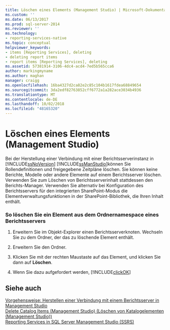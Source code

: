 ```yaml
---
title: Löschen eines Elements (Management Studio) | Microsoft-Dokumentation
ms.custom: ''
ms.date: 06/13/2017
ms.prod: sql-server-2014
ms.reviewer: ''
ms.technology:
- reporting-services-native
ms.topic: conceptual
helpviewer_keywords:
- items [Reporting Services], deleting
- deleting report items
- report items [Reporting Services], deleting
ms.assetid: 57381914-3106-4dc4-acd4-7ed5b565cca6
author: markingmyname
ms.author: maghan
manager: craigg
ms.openlocfilehash: 16ba4327d2ca82e2c85c104b1617fdea68849654
ms.sourcegitcommit: 3da2edf82763852cff6772a1a282ace3034b4936
ms.translationtype: MT
ms.contentlocale: de-DE
ms.lasthandoff: 10/02/2018
ms.locfileid: "48165320"
---
```

# <a name="delete-an-item-management-studio"></a>Löschen eines Elements (Management Studio)
  Bei der Herstellung einer Verbindung mit einer Berichtsserverinstanz in [!INCLUDE[ssNoVersion](../../includes/ssnoversion-md.md)] [!INCLUDE[ssManStudio](../../includes/ssmanstudio-md.md)]können Sie Rollendefinitionen und freigegebene Zeitpläne löschen. Sie können keine Berichte, Modelle oder andere Elemente auf einem Berichtsserver löschen. Verwenden Sie zum Löschen von Berichtsserverinhalt stattdessen den Berichts-Manager. Verwenden Sie alternativ bei Konfiguration des Berichtsservers für den integrierten SharePoint-Modus die Elementverwaltungsfunktionen in der SharePoint-Bibliothek, die Ihren Inhalt enthält.  
  
### <a name="to-delete-an-item-in-the-report-server-folder-namespace"></a>So löschen Sie ein Element aus dem Ordnernamespace eines Berichtsservers  
  
1.  Erweitern Sie im Objekt-Explorer einen Berichtsserverknoten. Wechseln Sie zu dem Ordner, der das zu löschende Element enthält.  
  
2.  Erweitern Sie den Ordner.  
  
3.  Klicken Sie mit der rechten Maustaste auf das Element, und klicken Sie dann auf **Löschen**.  
  
4.  Wenn Sie dazu aufgefordert werden, [!INCLUDE[clickOK](../../includes/clickok-md.md)]  
  
## <a name="see-also"></a>Siehe auch  
 [Vorgehensweise: Herstellen einer Verbindung mit einem Berichtsserver in Management Studio](connect-to-a-report-server-in-management-studio.md)   
 [Delete Catalog Items (Management Studio) (Löschen von Katalogelementen (Management Studio))](delete-catalog-items-management-studio.md)   
 [Reporting Services in SQL Server Management Studio (SSRS)](reporting-services-in-sql-server-management-studio-ssrs.md)  
  
  
